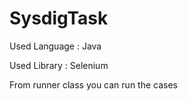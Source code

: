 # SysdigTask

Used Language : Java

Used Library : Selenium

From runner class you can run the cases


